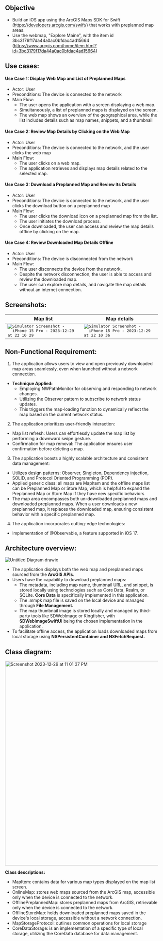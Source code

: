 ## Objective 
* Build an iOS app using the ArcGIS Maps SDK for Swift (https://developers.arcgis.com/swift/) that works with preplanned map areas.
* Use the webmap, "Explore Maine", with the item id 3bc3179f17da44a0ac0bfdac4ad15664 (https://www.arcgis.com/home/item.html?id=3bc3179f17da44a0ac0bfdac4ad15664)

## Use cases:
#### Use Case 1: Display Web Map and List of Preplanned Maps
* Actor: User
* Preconditions: The device is connected to the network
* Main Flow:
  * The user opens the application with a screen displaying a web map.
  * Simultaneously, a list of preplanned maps is displayed on the screen.
  * The web map shows an overview of the geographical area, while the list includes details such as map names, snippets, and a thumbnail
#### Use Case 2: Review Map Details by Clicking on the Web Map
* Actor: User
* Preconditions: The device is connected to the network, and the user clicks the web map
* Main Flow:
  * The user clicks on a web map.
  * The application retrieves and displays map details related to the selected map.
#### Use Case 3: Download a Preplanned Map and Review Its Details
* Actor: User
* Preconditions: The device is connected to the network, and the user clicks the download button on a preplanned map
* Main Flow:
  * The user clicks the download icon on a preplanned map from the list.
  * The user initiates the download process.
  * Once downloaded, the user can access and review the map details offline by clicking on the map.
#### Use Case 4: Review Downloaded Map Details Offline
* Actor: User
* Preconditions: The device is disconnected from the network
* Main Flow:
  * The user disconnects the device from the network.
  * Despite the network disconnection, the user is able to access and review the downloaded map.
  * The user can explore map details, and navigate the map details without an internet connection.
## Screenshots:
| Map list | Map details |
|----------|----------|
| <kbd>![Simulator Screenshot - iPhone 15 Pro - 2023-12-29 at 22 10 29](https://github.com/salmdoo/ExploreArcGIS/assets/118146780/915013ba-3454-4eef-8e5a-17131aed0d9c)</kbd>|<kbd> ![Simulator Screenshot - iPhone 15 Pro - 2023-12-29 at 22 10 36](https://github.com/salmdoo/ExploreArcGIS/assets/118146780/992a255f-4772-4bf3-8345-df272260641b)</kbd>|

## Non-Functional Requirement:
1. The application allows users to view and open previously downloaded map areas seamlessly, even when launched without a network connection.
* **Technique Applied:**
  * Employing NWPathMonitor for observing and responding to network changes.
  * Utilizing the Observer pattern to subscribe to network status updates.
  * This triggers the map-loading function to dynamically reflect the map based on the current network status.
2. The application prioritizes user-friendly interaction:
* Map list refresh: Users can effortlessly update the map list by performing a downward swipe gesture.
* Confirmation for map removal: The application ensures user confirmation before deleting a map.
3. The application boasts a highly scalable architecture and consistent data management:
* Utilizes design patterns: Observer, Singleton, Dependency injection, SOLID, and Protocol Oriented Programming (POP).
* Applied generic class: all maps are MapItem and the offline maps list can be Preplanned Map or Store Map, which is helpful to expand the Preplanned Map or Store Map if they have new specific behaviors.
* The map area encompasses both un-downloaded preplanned maps and downloaded preplanned maps. When a user downloads a new preplanned map, it replaces the downloaded map, ensuring consistent behavior with a specific preplanned map.
4. The application incorporates cutting-edge technologies:
* Implementation of @Observable, a feature supported in iOS 17. 


## Architecture overview:
![Untitled Diagram drawio](https://github.com/salmdoo/ExploreArcGIS/assets/118146780/5dbcd631-6cc9-47fa-87d1-6fad00ce5183)
* The application displays both the web map and preplanned maps sourced from the **ArcGIS APIs**.
* Users have the capability to download preplanned maps:
  * The metadata, including map name, thumbnail URL, and snippet, is stored locally using technologies such as Core Data, Realm, or SQLite. **Core Data** is specifically implemented in this application.
  * The .mmpk map file is saved on the local device and managed through **File Management.**
  * The map thumbnail image is stored locally and managed by third-party tools like SDWebImage or Kingfisher, with **SDWebImageSwiftUI** being the chosen implementation in the application.
* To facilitate offline access, the application loads downloaded maps from local storage using **NSPersistentContainer and NSFetchRequest.**

## Class diagram:
 <img width="672" alt="Screenshot 2023-12-29 at 11 01 37 PM" src="https://github.com/salmdoo/ExploreArcGIS/assets/118146780/2306c4f0-c8c1-4732-a80a-8017c01b645f">

**Class descriptions:**
* MapItem: contains data for various map types displayed on the map list screen.
* OnlineMap: stores web maps sourced from the ArcGIS map, accessible only when the device is connected to the network.
* OfflinePreplannedMap: stores preplanned maps from ArcGIS, retrievable only when the device is connected to the network.
* OfflineStoreMap: holds downloaded preplanned maps saved in the device's local storage, accessible without a network connection.
* MapStorageProtocol: outlines common operations for local storage
* CoreDataStorage: is an implementation of a specific type of local storage, utilizing the CoreData database for data management.

